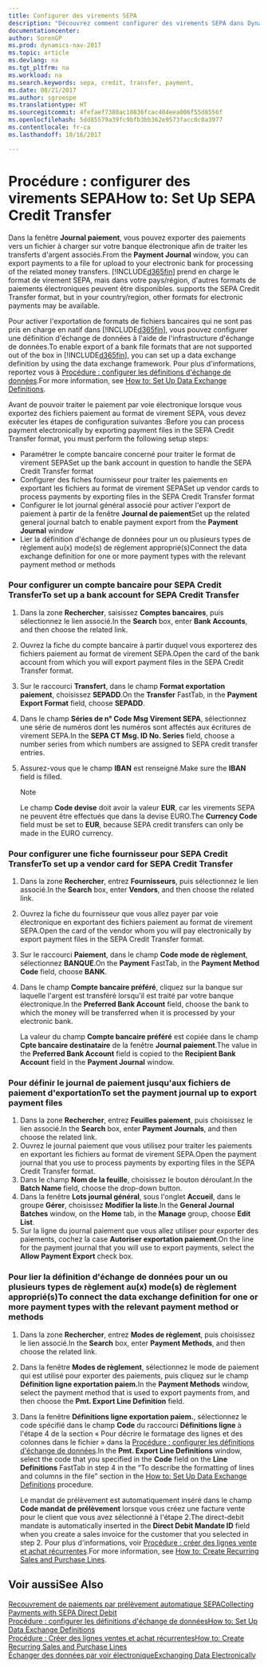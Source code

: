 ```yaml
---
title: Configurer des virements SEPA
description: "Découvrez comment configurer des virements SEPA dans Dynamics NAV."
documentationcenter: 
author: SorenGP
ms.prod: dynamics-nav-2017
ms.topic: article
ms.devlang: na
ms.tgt_pltfrm: na
ms.workload: na
ms.search.keywords: sepa, credit, transfer, payment,
ms.date: 08/21/2017
ms.author: sgroespe
ms.translationtype: HT
ms.sourcegitcommit: 4fefaef7380ac10836fcac404eea006f55d8556f
ms.openlocfilehash: 5dd85579a39fc9bfb3bb362e9573facc0c0a3977
ms.contentlocale: fr-ca
ms.lasthandoff: 10/16/2017

---
```

# <a name="how-to-set-up-sepa-credit-transfer"></a><span data-ttu-id="0f015-103">Procédure : configurer des virements SEPA</span><span class="sxs-lookup"><span data-stu-id="0f015-103">How to: Set Up SEPA Credit Transfer</span></span>
<span data-ttu-id="0f015-104">Dans la fenêtre **Journal paiement**, vous pouvez exporter des paiements vers un fichier à charger sur votre banque électronique afin de traiter les transferts d'argent associés.</span><span class="sxs-lookup"><span data-stu-id="0f015-104">From the **Payment Journal** window, you can export payments to a file for upload to your electronic bank for processing of the related money transfers.</span></span> [!INCLUDE[d365fin](includes/d365fin_md.md)]<span data-ttu-id="0f015-105"> prend en charge le format de virement SEPA, mais dans votre pays/région, d'autres formats de paiements électroniques peuvent être disponibles.</span><span class="sxs-lookup"><span data-stu-id="0f015-105"> supports the SEPA Credit Transfer format, but in your country/region, other formats for electronic payments may be available.</span></span>  

<span data-ttu-id="0f015-106">Pour activer l'exportation de formats de fichiers bancaires qui ne sont pas pris en charge en natif dans [!INCLUDE[d365fin](includes/d365fin_md.md)], vous pouvez configurer une définition d'échange de données à l'aide de l'infrastructure d'échange de données.</span><span class="sxs-lookup"><span data-stu-id="0f015-106">To enable export of a bank file formats that are not supported out of the box in [!INCLUDE[d365fin](includes/d365fin_md.md)], you can set up a data exchange definition by using the data exchange framework.</span></span> <span data-ttu-id="0f015-107">Pour plus d'informations, reportez vous à [Procédure : configurer les définitions d'échange de données](across-how-to-set-up-data-exchange-definitions.md).</span><span class="sxs-lookup"><span data-stu-id="0f015-107">For more information, see [How to: Set Up Data Exchange Definitions](across-how-to-set-up-data-exchange-definitions.md).</span></span>  

<span data-ttu-id="0f015-108">Avant de pouvoir traiter le paiement par voie électronique lorsque vous exportez des fichiers paiement au format de virement SEPA, vous devez exécuter les étapes de configuration suivantes :</span><span class="sxs-lookup"><span data-stu-id="0f015-108">Before you can process payment electronically by exporting payment files in the SEPA Credit Transfer format, you must perform the following setup steps:</span></span>  

* <span data-ttu-id="0f015-109">Paramétrer le compte bancaire concerné pour traiter le format de virement SEPA</span><span class="sxs-lookup"><span data-stu-id="0f015-109">Set up the bank account in question to handle the SEPA Credit Transfer format</span></span>  
* <span data-ttu-id="0f015-110">Configurer des fiches fournisseur pour traiter les paiements en exportant les fichiers au format de virement SEPA</span><span class="sxs-lookup"><span data-stu-id="0f015-110">Set up vendor cards to process payments by exporting files in the SEPA Credit Transfer format</span></span>  
* <span data-ttu-id="0f015-111">Configurer le lot journal général associé pour activer l'export de paiement à partir de la fenêtre **Journal de paiement**</span><span class="sxs-lookup"><span data-stu-id="0f015-111">Set up the related general journal batch to enable payment export from the **Payment Journal** window</span></span>  
* <span data-ttu-id="0f015-112">Lier la définition d'échange de données pour un ou plusieurs types de règlement au(x) mode(s) de règlement approprié(s)</span><span class="sxs-lookup"><span data-stu-id="0f015-112">Connect the data exchange definition for one or more payment types with the relevant payment method or methods</span></span>  

### <a name="to-set-up-a-bank-account-for-sepa-credit-transfer"></a><span data-ttu-id="0f015-113">Pour configurer un compte bancaire pour SEPA Credit Transfer</span><span class="sxs-lookup"><span data-stu-id="0f015-113">To set up a bank account for SEPA Credit Transfer</span></span>  
1. <span data-ttu-id="0f015-114">Dans la zone **Rechercher**, saisissez **Comptes bancaires**, puis sélectionnez le lien associé.</span><span class="sxs-lookup"><span data-stu-id="0f015-114">In the **Search** box, enter **Bank Accounts**, and then choose the related link.</span></span>  
2. <span data-ttu-id="0f015-115">Ouvrez la fiche du compte bancaire à partir duquel vous exporterez des fichiers paiement au format de virement SEPA.</span><span class="sxs-lookup"><span data-stu-id="0f015-115">Open the card of the bank account from which you will export payment files in the SEPA Credit Transfer format.</span></span>  
3. <span data-ttu-id="0f015-116">Sur le raccourci **Transfert**, dans le champ **Format exportation paiement**, choisissez **SEPADD**.</span><span class="sxs-lookup"><span data-stu-id="0f015-116">On the **Transfer** FastTab, in the **Payment Export Format** field, choose **SEPADD**.</span></span>  
4. <span data-ttu-id="0f015-117">Dans le champ **Séries de n° Code Msg Virement SEPA**, sélectionnez une série de numéros dont les numéros sont affectés aux écritures de virement SEPA.</span><span class="sxs-lookup"><span data-stu-id="0f015-117">In the **SEPA CT Msg. ID No. Series** field, choose a number series from which numbers are assigned to SEPA credit transfer entries.</span></span>  
5. <span data-ttu-id="0f015-118">Assurez-vous que le champ **IBAN** est renseigné.</span><span class="sxs-lookup"><span data-stu-id="0f015-118">Make sure the **IBAN** field is filled.</span></span>  

    > [!NOTE]  
    >  <span data-ttu-id="0f015-119">Le champ **Code devise** doit avoir la valeur **EUR**, car les virements SEPA ne peuvent être effectués que dans la devise EURO.</span><span class="sxs-lookup"><span data-stu-id="0f015-119">The **Currency Code** field must be set to **EUR**, because SEPA credit transfers can only be made in the EURO currency.</span></span>  

### <a name="to-set-up-a-vendor-card-for-sepa-credit-transfer"></a><span data-ttu-id="0f015-120">Pour configurer une fiche fournisseur pour SEPA Credit Transfer</span><span class="sxs-lookup"><span data-stu-id="0f015-120">To set up a vendor card for SEPA Credit Transfer</span></span>  
1. <span data-ttu-id="0f015-121">Dans la zone **Rechercher**, entrez **Fournisseurs**, puis sélectionnez le lien associé.</span><span class="sxs-lookup"><span data-stu-id="0f015-121">In the **Search** box, enter **Vendors**, and then choose the related link.</span></span>  
2. <span data-ttu-id="0f015-122">Ouvrez la fiche du fournisseur que vous allez payer par voie électronique en exportant des fichiers paiement au format de virement SEPA.</span><span class="sxs-lookup"><span data-stu-id="0f015-122">Open the card of the vendor whom you will pay electronically by export payment files in the SEPA Credit Transfer format.</span></span>  
3. <span data-ttu-id="0f015-123">Sur le raccourci **Paiement**, dans le champ **Code mode de règlement**, sélectionnez **BANQUE**.</span><span class="sxs-lookup"><span data-stu-id="0f015-123">On the **Payment** FastTab, in the **Payment Method Code** field, choose **BANK**.</span></span>  
4. <span data-ttu-id="0f015-124">Dans le champ **Compte bancaire préféré**, cliquez sur la banque sur laquelle l'argent est transféré lorsqu'il est traité par votre banque électronique.</span><span class="sxs-lookup"><span data-stu-id="0f015-124">In the **Preferred Bank Account** field, choose the bank to which the money will be transferred when it is processed by your electronic bank.</span></span>  

     <span data-ttu-id="0f015-125">La valeur du champ **Compte bancaire préféré** est copiée dans le champ **Cpte bancaire destinataire** de la fenêtre **Journal paiement**.</span><span class="sxs-lookup"><span data-stu-id="0f015-125">The value in the **Preferred Bank Account** field is copied to the **Recipient Bank Account** field in the **Payment Journal** window.</span></span>  

### <a name="to-set-the-payment-journal-up-to-export-payment-files"></a><span data-ttu-id="0f015-126">Pour définir le journal de paiement jusqu'aux fichiers de paiement d'exportation</span><span class="sxs-lookup"><span data-stu-id="0f015-126">To set the payment journal up to export payment files</span></span>  
1. <span data-ttu-id="0f015-127">Dans la zone **Rechercher**, entrez **Feuilles paiement**, puis choisissez le lien associé.</span><span class="sxs-lookup"><span data-stu-id="0f015-127">In the **Search** box, enter **Payment Journals**, and then choose the related link.</span></span>  
2. <span data-ttu-id="0f015-128">Ouvrez le journal paiement que vous utilisez pour traiter les paiements en exportant les fichiers au format de virement SEPA.</span><span class="sxs-lookup"><span data-stu-id="0f015-128">Open the payment journal that you use to process payments by exporting files in the SEPA Credit Transfer format.</span></span>  
3. <span data-ttu-id="0f015-129">Dans le champ **Nom de la feuille**, choisissez le bouton déroulant.</span><span class="sxs-lookup"><span data-stu-id="0f015-129">In the **Batch Name** field, choose the drop\-down button.</span></span>  
4. <span data-ttu-id="0f015-130">Dans la fenêtre **Lots journal général**, sous l'onglet **Accueil**, dans le groupe **Gérer**, choisissez **Modifier la liste**.</span><span class="sxs-lookup"><span data-stu-id="0f015-130">In the **General Journal Batches** window, on the **Home** tab, in the **Manage** group, choose **Edit List**.</span></span>  
5. <span data-ttu-id="0f015-131">Sur la ligne du journal paiement que vous allez utiliser pour exporter des paiements, cochez la case **Autoriser exportation paiement**.</span><span class="sxs-lookup"><span data-stu-id="0f015-131">On the line for the payment journal that you will use to export payments, select the **Allow Payment Export** check box.</span></span>  

### <a name="to-connect-the-data-exchange-definition-for-one-or-more-payment-types-with-the-relevant-payment-method-or-methods"></a><span data-ttu-id="0f015-132">Pour lier la définition d'échange de données pour un ou plusieurs types de règlement au(x) mode(s) de règlement approprié(s)</span><span class="sxs-lookup"><span data-stu-id="0f015-132">To connect the data exchange definition for one or more payment types with the relevant payment method or methods</span></span>  
1. <span data-ttu-id="0f015-133">Dans la zone **Rechercher**, entrez **Modes de règlement**, puis choisissez le lien associé.</span><span class="sxs-lookup"><span data-stu-id="0f015-133">In the **Search** box, enter **Payment Methods**, and then choose the related link.</span></span>  
2. <span data-ttu-id="0f015-134">Dans la fenêtre **Modes de règlement**, sélectionnez le mode de paiement qui est utilisé pour exporter des paiements, puis cliquez sur le champ **Définition ligne exportation paiem.**</span><span class="sxs-lookup"><span data-stu-id="0f015-134">In the **Payment Methods** window, select the payment method that is used to export payments from, and then choose the **Pmt. Export Line Definition** field.</span></span>  
3. <span data-ttu-id="0f015-135">Dans la fenêtre **Définitions ligne exportation paiem.**, sélectionnez le code spécifié dans le champ **Code** du raccourci **Définitions ligne** à l'étape 4 de la section « Pour décrire le formatage des lignes et des colonnes dans le fichier » dans la [Procédure : configurer les définitions d'échange de données](across-how-to-set-up-data-exchange-definitions.md).</span><span class="sxs-lookup"><span data-stu-id="0f015-135">In the **Pmt. Export Line Definitions** window, select the code that you specified in the **Code** field on the **Line Definitions** FastTab in step 4 in the “To describe the formatting of lines and columns in the file” section in the [How to: Set Up Data Exchange Definitions](across-how-to-set-up-data-exchange-definitions.md) procedure.</span></span>  

    <span data-ttu-id="0f015-136">Le mandat de prélèvement est automatiquement inséré dans le champ **Code mandat de prélèvement** lorsque vous créez une facture vente pour le client que vous avez sélectionné à l'étape 2.</span><span class="sxs-lookup"><span data-stu-id="0f015-136">The direct-debit mandate is automatically inserted in the **Direct Debit Mandate ID** field when you create a sales invoice for the customer that you selected in step 2.</span></span> <span data-ttu-id="0f015-137">Pour plus d'informations, voir [Procédure : créer des lignes vente et achat récurrentes](sales-how-work-standard-lines.md).</span><span class="sxs-lookup"><span data-stu-id="0f015-137">For more information, see [How to: Create Recurring Sales and Purchase Lines](sales-how-work-standard-lines.md).</span></span>  

## <a name="see-also"></a><span data-ttu-id="0f015-138">Voir aussi</span><span class="sxs-lookup"><span data-stu-id="0f015-138">See Also</span></span>  
[<span data-ttu-id="0f015-139">Recouvrement de paiements par prélèvement automatique SEPA</span><span class="sxs-lookup"><span data-stu-id="0f015-139">Collecting Payments with SEPA Direct Debit</span></span>](finance-collect-payments-with-sepa-direct-debit.md)  
[<span data-ttu-id="0f015-140">Procédure : configurer les définitions d'échange de données</span><span class="sxs-lookup"><span data-stu-id="0f015-140">How to: Set Up Data Exchange Definitions</span></span>](across-how-to-set-up-data-exchange-definitions.md)  
[<span data-ttu-id="0f015-141">Procédure : Créer des lignes ventes et achat récurrentes</span><span class="sxs-lookup"><span data-stu-id="0f015-141">How to: Create Recurring Sales and Purchase Lines</span></span>](sales-how-work-standard-lines.md)  
[<span data-ttu-id="0f015-142">Échanger des données par voir électronique</span><span class="sxs-lookup"><span data-stu-id="0f015-142">Exchanging Data Electronically</span></span>](across-data-exchange.md)  

